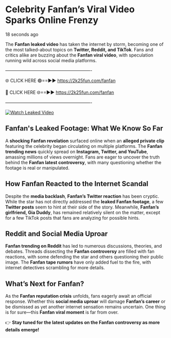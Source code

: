 # Celebrity Fanfan’s Viral Video Sparks Online Frenzy

18 seconds ago

The **Fanfan leaked video** has taken the internet by storm, becoming one of the most talked-about topics on **Twitter, Reddit, and TikTok**. Fans and critics alike are buzzing about the **Fanfan viral video**, with speculation running wild across social media platforms.

———————————————————-

🌐 CLICK HERE 🟢==►► https://2k25fun.com/fanfan

🔴 CLICK HERE 🌐==►► https://2k25fun.com/fanfan

———————————————————-

[![Watch Leaked Video](https://miro.medium.com/v2/resize:fit:828/format:webp/1*cilzJN44JGOrTw9NJCrNHA.gif "Watch Leaked Video")](https://2k25fun.com/fanfan)

## **Fanfan's Leaked Footage: What We Know So Far**  
A **shocking Fanfan revelation** surfaced online when an **alleged private clip** featuring the celebrity began circulating on multiple platforms. The **Fanfan trending news** quickly spread on **Instagram, Twitter, and YouTube**, amassing millions of views overnight. Fans are eager to uncover the truth behind the **Fanfan latest controversy**, with many questioning whether the footage is real or manipulated.  

## **How Fanfan Reacted to the Internet Scandal**  
Despite the **media backlash**, **Fanfan’s Twitter reaction** has been cryptic. While the star has not directly addressed the **leaked Fanfan footage**, a few **Twitter posts** seem to hint at their side of the story. Meanwhile, **Fanfan’s girlfriend, Gia Duddy**, has remained relatively silent on the matter, except for a few TikTok posts that fans are analyzing for possible hints.  

## **Reddit and Social Media Uproar**  
**Fanfan trending on Reddit** has led to numerous discussions, theories, and debates. Threads dissecting the **Fanfan controversy** are filled with fan reactions, with some defending the star and others questioning their public image. The **Fanfan tape rumors** have only added fuel to the fire, with internet detectives scrambling for more details.  

## **What’s Next for Fanfan?**  
As the **Fanfan reputation crisis** unfolds, fans eagerly await an official response. Whether this **social media uproar** will damage **Fanfan’s career** or be dismissed as yet another internet sensation remains uncertain. One thing is for sure—this **Fanfan viral moment** is far from over.  

👉 **Stay tuned for the latest updates on the Fanfan controversy as more details emerge!**  